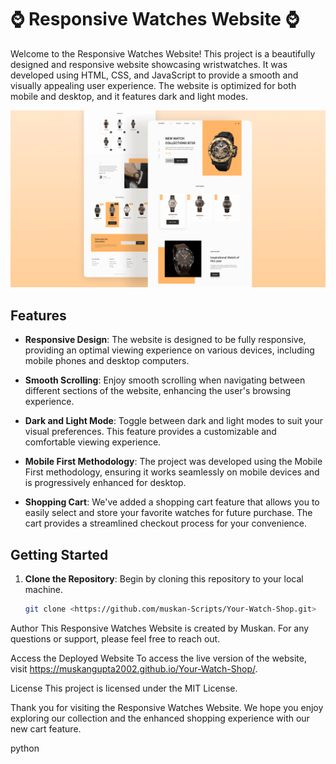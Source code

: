 # ⌚ Responsive Watches Website ⌚

Welcome to the Responsive Watches Website! This project is a beautifully designed and responsive website showcasing wristwatches. It was developed using HTML, CSS, and JavaScript to provide a smooth and visually appealing user experience. The website is optimized for both mobile and desktop, and it features dark and light modes.

![Website Preview](/preview.png)

## Features

- **Responsive Design**: The website is designed to be fully responsive, providing an optimal viewing experience on various devices, including mobile phones and desktop computers.

- **Smooth Scrolling**: Enjoy smooth scrolling when navigating between different sections of the website, enhancing the user's browsing experience.

- **Dark and Light Mode**: Toggle between dark and light modes to suit your visual preferences. This feature provides a customizable and comfortable viewing experience.

- **Mobile First Methodology**: The project was developed using the Mobile First methodology, ensuring it works seamlessly on mobile devices and is progressively enhanced for desktop.

- **Shopping Cart**: We've added a shopping cart feature that allows you to easily select and store your favorite watches for future purchase. The cart provides a streamlined checkout process for your convenience.

## Getting Started

1. **Clone the Repository**: Begin by cloning this repository to your local machine.

   ```bash
   git clone <https://github.com/muskan-Scripts/Your-Watch-Shop.git>

Author
This Responsive Watches Website is created by Muskan. For any questions or support, please feel free to reach out.

Access the Deployed Website
To access the live version of the website, visit https://muskangupta2002.github.io/Your-Watch-Shop/.

License
This project is licensed under the MIT License.

Thank you for visiting the Responsive Watches Website. We hope you enjoy exploring our collection and the enhanced shopping experience with our new cart feature.

python

   

